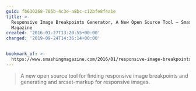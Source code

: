 ```yaml
---
guid: fb630268-705b-4c3e-a8bc-c12bfe8f4a1e
title: >-
  Responsive Image Breakpoints Generator, A New Open Source Tool – Smashing
  Magazine
created: '2016-01-27T13:20:55+00:00'
changed: '2019-09-24T14:36:14+00:00'


bookmark_of: >-
  https://www.smashingmagazine.com/2016/01/responsive-image-breakpoints-generation/
---
```



<blockquote>A new open source tool for finding responsive image breakpoints and generating and srcset-markup for responsive images.</blockquote>
